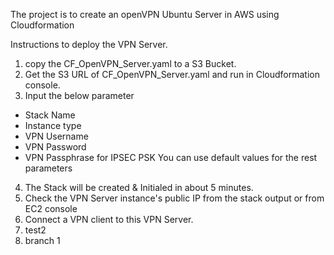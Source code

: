 The project is to create an openVPN Ubuntu Server in AWS using Cloudformation

Instructions to deploy the VPN Server.

1. copy the CF_OpenVPN_Server.yaml to a S3 Bucket.
2. Get the S3 URL of CF_OpenVPN_Server.yaml and run in Cloudformation console.
3. Input the below parameter
 - Stack Name
 - Instance type
 - VPN Username
 - VPN Password
 - VPN Passphrase for IPSEC PSK
 You can use default values for the rest parameters
 4. The Stack will be created & Initialed in about 5 minutes.
 5. Check the VPN Server instance's public IP from the stack output or from EC2 console
 6. Connect a VPN client to this VPN Server.
 7. test2
8. branch 1
